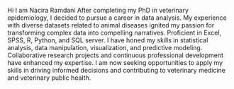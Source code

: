 Hi I am Nacira Ramdani
After completing my PhD in veterinary epidemiology, I decided to pursue a career in data analysis. My experience 
with diverse datasets related to animal diseases ignited  my passion for transforming complex data into compelling narratives.
Proficient in Excel, SPSS, R, Python, and SQL server. I have honed my skills in statistical analysis, data manipulation, visualization, 
and predictive modeling. Collaborative research projects and continuous professional development have enhanced my expertise.
I am now seeking opportunities to apply my skills in driving informed decisions and contributing to veterinary medicine and veterinary public health.


